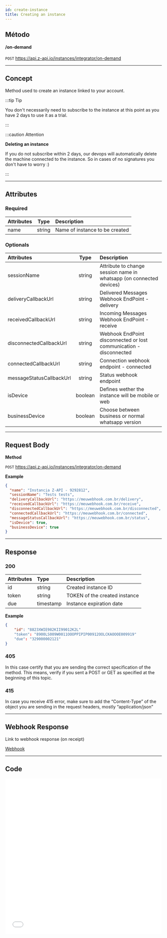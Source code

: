 ```yaml
---
id: create-instance
title: Creating an instance
---
```

## Método

#### /on-demand

`POST` https://api.z-api.io/instances/integrator/on-demand

---

## Concept

Method used to create an instance linked to your account.

:::tip Tip

You don't necessarily need to subscribe to the instance at this point as you have 2 days to use it as a trial.

:::

:::caution Attention 

**Deleting an instance**

If you do not subscribe within 2 days, our devops will automatically delete the machine connected to the instance. So in cases of no signatures you don't have to worry :)

:::

---

## Attributes

### Required

| Attributes|  Type  | Description                    |
| :-------- | :----: | :----------------------------- |
| name      | string | Name of instance to be created|

### Optionals

| Attributes| Type | Description |
| :-- | :-: | :-- |
| sessionName | string | Attribute to change session name in whatsapp (on connected devices) |
| deliveryCallbackUrl | string | Delivered Messages Webhook EndPoint - delivery |
| receivedCallbackUrl | string | Incoming Messages Webhook EndPoint - receive |
| disconnectedCallbackUrl | string | Webhook EndPoint disconnected or lost communication - disconnected |
| connectedCallbackUrl | string | Connection webhook endpoint - connected |
| messageStatusCallbackUrl | string | Status webhook endpoint |
| isDevice       | boolean | Defines wether the instance will be mobile or web |
| businessDevice | boolean | Choose between business or normal whatsapp version |

---

## Request Body

**Method**

`POST` https://api.z-api.io/instances/integrator/on-demand

**Example**

```json
{
  "name": "Instancia Z-API - 9292812",
  "sessionName": "Tests tests",
  "deliveryCallbackUrl": "https://meuwebhook.com.br/delivery",
  "receivedCallbackUrl": "https://meuwebhook.com.br/receive",
  "disconnectedCallbackUrl": "https://meuwebhook.com.br/disconnected",
  "connectedCallbackUrl": "https://meuwebhook.com.br/connected",
  "messageStatusCallbackUrl": "https://meuwebhook.com.br/status",
  "isDevice": true,
  "businessDevice": true
}
```

---

## Response

### 200

| Attributes| Type      | Description                   |
| :-------- | :-------- | :---------------------------- |
| id        | string    | Created instance ID           |
| token     | string    | TOKEN of the created instance |
| due       | timestamp | Instance expiration date      |

**Example**

```json
{
    "id": "8823XWIE982KII99012K2L"
    "token": "8900LS009W0011OOOPPIPIP00912OOLCKAOOOE009919"
    "due": "329000002121"
}
```

### 405

In this case certify that you are sending the correct specification of the method. This means, verify if you sent a POST or GET as specified at the beginning of this topic.

### 415

In case you receive 415 error, make sure to add the “Content-Type” of the object you are sending in the request headers, mostly “application/json”

---

## Webhook Response

Link to webhook response (on receipt)

[Webhook](../webhooks/on-message-received#response)

---

## Code

<iframe src="//api.apiembed.com/?source=https://raw.githubusercontent.com/Z-API/z-api-docs/main/json-examples/create-instance.json&targets=all" frameborder="0" scrolling="no" width="100%" height="500px" seamless></iframe>
